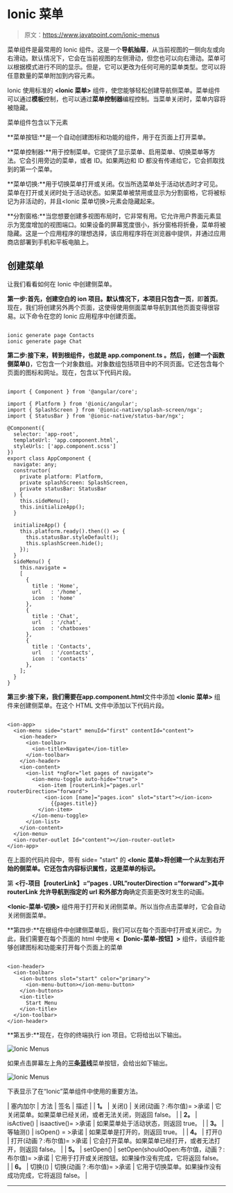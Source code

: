 # Ionic 菜单

> 原文：<https://www.javatpoint.com/ionic-menus>

菜单组件是最常用的 Ionic 组件。这是一个**导航抽屉**，从当前视图的一侧向左或向右滑动。默认情况下，它会在当前视图的左侧滑动，但您也可以向右滑动。菜单可以根据模式进行不同的显示。但是，它可以更改为任何可用的菜单类型。您可以将任意数量的菜单附加到内容元素。

Ionic 使用标准的 **<Ionic 菜单>** 组件，使您能够轻松创建导航侧菜单。菜单组件可以通过**模板**控制，也可以通过**菜单控制器**编程控制。当菜单关闭时，菜单内容将被隐藏。

菜单组件包含以下元素

**菜单按钮:**是一个自动创建图标和功能的组件，用于在页面上打开菜单。

**菜单控制器:**用于控制菜单。它提供了显示菜单、启用菜单、切换菜单等方法。它会引用旁边的菜单，或者 ID。如果两边和 ID 都没有传递给它，它会抓取找到的第一个菜单。

**菜单切换:**用于切换菜单打开或关闭。仅当所选菜单处于活动状态时才可见。菜单在打开或关闭时处于活动状态。如果菜单被禁用或显示为分割窗格，它将被标记为非活动的，并且<Ionic 菜单切换>元素会隐藏起来。

**分割窗格:**当您想要创建多视图布局时，它非常有用。它允许用户界面元素显示为宽度增加的视图端口。如果设备的屏幕宽度很小，拆分窗格将折叠，菜单将被隐藏。这是一个应用程序的理想选择，该应用程序将在浏览器中提供，并通过应用商店部署到手机和平板电脑上。

## 创建菜单

让我们看看如何在 Ionic 中创建侧菜单。

**第一步:**首先，创建空白的 ion 项目。默认情况下，本项目只包含**一页**，即**首页**。现在，我们将创建另外两个页面，这使得使用侧面菜单导航到其他页面变得很容易。以下命令在您的 Ionic 应用程序中创建页面。

```

ionic generate page Contacts
ionic generate page Chat

```

**第二步:**接下来，转到根组件，也就是 **app.component.ts** 。然后，创建一个函数**侧菜单()**，它包含一个对象数组。对象数组包括项目中的不同页面。它还包含每个页面的图标和网址。现在，包含以下代码片段。

```

import { Component } from '@angular/core';

import { Platform } from '@ionic/angular';
import { SplashScreen } from '@ionic-native/splash-screen/ngx';
import { StatusBar } from '@ionic-native/status-bar/ngx';

@Component({
  selector: 'app-root',
  templateUrl: 'app.component.html',
  styleUrls: ['app.component.scss']
})
export class AppComponent {
  navigate: any;
  constructor(
    private platform: Platform,
    private splashScreen: SplashScreen,
    private statusBar: StatusBar
  ) {
    this.sideMenu();
    this.initializeApp();
  }

  initializeApp() {
    this.platform.ready().then(() => {
      this.statusBar.styleDefault();
      this.splashScreen.hide();
    });
  }
  sideMenu() {
    this.navigate =
    [
      {
        title : 'Home',
        url   : '/home',
        icon  : 'home'
      },
      {
        title : 'Chat',
        url   : '/chat',
        icon  : 'chatboxes'
      },
      {
        title : 'Contacts',
        url   : '/contacts',
        icon  : 'contacts'
      },
    ];
  }
}

```

**第三步:**接下来，我们需要在**app.component.html**文件中添加 **<Ionic 菜单>** 组件来创建侧菜单。在这个 HTML 文件中添加以下代码片段。

```

<ion-app>
  <ion-menu side="start" menuId="first" contentId="content">
    <ion-header>
      <ion-toolbar>
        <ion-title>Navigate</ion-title>
      </ion-toolbar>
    </ion-header>
    <ion-content>
      <ion-list *ngFor="let pages of navigate">
        <ion-menu-toggle auto-hide="true">
          <ion-item [routerLink]="pages.url" routerDirection="forward">
            <ion-icon [name]="pages.icon" slot="start"></ion-icon>
              {{pages.title}} 
          </ion-item>
        </ion-menu-toggle>
      </ion-list>
    </ion-content>
  </ion-menu>
  <ion-router-outlet Id="content"></ion-router-outlet>
</ion-app>

```

在上面的代码片段中，带有 side= "start" 的 **<Ionic 菜单>将创建一个从左到右开始的侧菜单。它还包含内容标识属性，这是菜单的标识。**

第 **<行-项目【routerLink】=“pages . URL”routerDirection =“forward”>**其中 routerLink 允许导航到指定的 **url** 和**外部方向**确定页面更改时发生的动画。

**<Ionic-菜单-切换>** 组件用于打开和关闭侧菜单。所以当你点击菜单时，它会自动关闭侧面菜单。

**第四步:**在根组件中创建侧菜单后，我们可以在每个页面中打开或关闭它。为此，我们需要在每个页面的 html 中使用 **<【Ionic-菜单-按钮】>** 组件，该组件能够创建图标和功能来打开每个页面上的菜单

```

<ion-header>
  <ion-toolbar>
    <ion-buttons slot="start" color="primary">
      <ion-menu-button></ion-menu-button>
    </ion-buttons>
    <ion-title>
      Start Menu
    </ion-title>
  </ion-toolbar>
</ion-header>

```

**第五步:**现在，在你的终端执行 ion 项目。它将给出以下输出。

![Ionic Menus](img/5c93e946b6604c47524bf3566021048e.png)

如果点击屏幕左上角的**三条蓝线**菜单按钮，会给出如下输出。

![Ionic Menus](img/402f44e770fc13543cf3c6bcc9dda197.png)

下表显示了在“Ionic”菜单组件中使用的重要方法。

| 塞内加尔 | 方法 | 签名 | 描述 |
| **1。** | 关闭() | 关闭(动画？:布尔值)= >承诺<boolean></boolean> | 它关闭菜单。如果菜单已经关闭，或者无法关闭，则返回 false。 |
| **2。** | isActive() | isaactive()= >承诺<boolean></boolean> | 如果菜单处于活动状态，则返回 true。 |
| **3。** | 等轴测() | isOpen() = >承诺<boolean></boolean> | 如果菜单是打开的，则返回 true。 |
| **4。** | 打开() | 打开(动画？:布尔值)= >承诺<boolean></boolean> | 它会打开菜单。如果菜单已经打开，或者无法打开，则返回 false。 |
| **5。** | setOpen() | setOpen(shouldOpen:布尔值，动画？:布尔值)= >承诺<boolean></boolean> | 它用于打开或关闭按钮。如果操作没有完成，它将返回 false。 |
| **6。** | 切换(() | 切换(动画？:布尔值)= >承诺<boolean></boolean> | 它用于切换菜单。如果操作没有成功完成，它将返回 false。 |

* * *